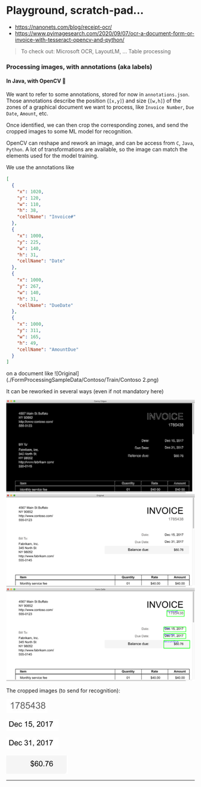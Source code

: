 # Playground, scratch-pad...

- <https://nanonets.com/blog/receipt-ocr/>
- <https://www.pyimagesearch.com/2020/09/07/ocr-a-document-form-or-invoice-with-tesseract-opencv-and-python/>

> To check out: Microsoft OCR, LayoutLM, … Table processing 

### Processing images, with annotations (aka labels)
#### In Java, with OpenCV 🤔

We want to refer to some annotations, stored for now in `annotations.json`.
Those annotations describe the position (`[x,y]`) and size (`[w,h]`) of the zones of a graphical document
we want to process, like `Invoice Number`, `Due Date`, `Amount`, etc.

Once identified, we can then crop the corresponding zones, and send the cropped images
to some ML model for recognition.

OpenCV can reshape and rework an image, and can be access from `C`, `Java`, `Python`.
A lot of transformations are available, so the image can match the elements used for the model training.

We use the annotations like
```json
[
  {
    "x": 1020,
    "y": 120,
    "w": 110,
    "h": 38,
    "cellName": "Invoice#"
  },
  {
    "x": 1000,
    "y": 225,
    "w": 140,
    "h": 31,
    "cellName": "Date"
  },
  {
    "x": 1000,
    "y": 267,
    "w": 140,
    "h": 31,
    "cellName": "DueDate"
  },
  {
    "x": 1000,
    "y": 311,
    "w": 165,
    "h": 49,
    "cellName": "AmountDue"
  }
]
```
on a document like
![Original](./FormProcessingSampleData/Contoso/Train/Contoso 2.png)

It can be reworked in several ways (even if not mandatory here)

![One](./screenshot_01.png)
![Three](./screenshot_03.png)
![Two](./screenshot_02.png)

The cropped images (to send for recognition):

![Invoce Number](./Invoice%23.jpg)

![Date](./Date.jpg)

![Due Date](./DueDate.jpg)

![Amount](./AmountDue.jpg)

---
 

